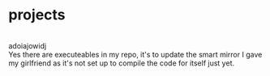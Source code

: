 

# projects
<br>
adoiajowidj
</br>
Yes there are executeables in my repo, it's to update the smart mirror I gave my girlfriend as it's not set up to compile the code for itself just yet.
